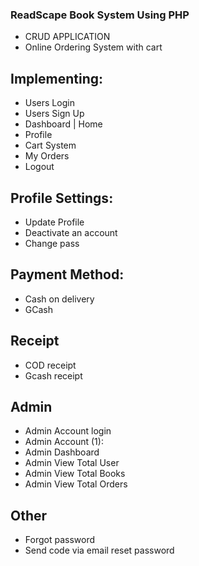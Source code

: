 ### ReadScape Book System Using PHP

- CRUD APPLICATION
- Online Ordering System with cart 

## Implementing:

- Users Login
- Users Sign Up
- Dashboard | Home
- Profile
- Cart System
- My Orders
- Logout

## Profile Settings:
- Update Profile
- Deactivate an account
- Change pass

## Payment Method: 
- Cash on delivery
- GCash
## Receipt
- COD receipt 
- Gcash receipt

## Admin 

- Admin Account login
- Admin Account (1): 
- Admin Dashboard
- Admin View Total User
- Admin View Total Books
- Admin View Total Orders

## Other
- Forgot password
- Send code via email reset password